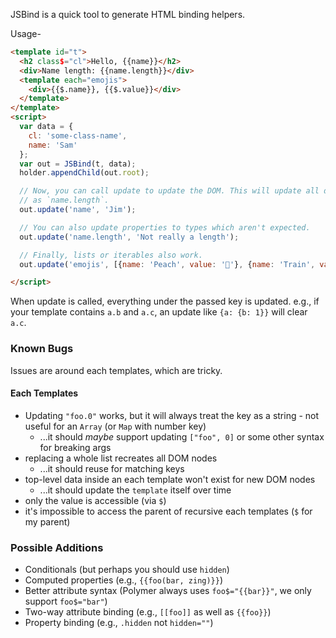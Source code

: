 
JSBind is a quick tool to generate HTML binding helpers.

Usage-

```html
<template id="t">
  <h2 class$="cl">Hello, {{name}}</h2>
  <div>Name length: {{name.length}}</div>
  <template each="emojis">
    <div>{{$.name}}, {{$.value}}</div>
  </template>
</template>
<script>
  var data = {
    cl: 'some-class-name',
    name: 'Sam'
  };
  var out = JSBind(t, data);
  holder.appendChild(out.root);

  // Now, you can call update to update the DOM. This will update all descendents, such
  // as `name.length`.
  out.update('name', 'Jim');

  // You can also update properties to types which aren't expected.
  out.update('name.length', 'Not really a length');

  // Finally, lists or iterables also work.
  out.update('emojis', [{name: 'Peach', value: '🍑'}, {name: 'Train', value: '🚂'}]);

</script>
```

When update is called, everything under the passed key is updated.
e.g., if your template contains `a.b` and `a.c`, an update like `{a: {b: 1}}` will clear `a.c`.

### Known Bugs

Issues are around each templates, which are tricky.

#### Each Templates

* Updating `"foo.0"` works, but it will always treat the key as a string - not useful for an `Array` (or `Map` with number key)
  * ...it should _maybe_ support updating `["foo", 0]` or some other syntax for breaking args
* replacing a whole list recreates all DOM nodes
  * ...it should reuse for matching keys
* top-level data inside an each template won't exist for new DOM nodes
  * ...it should update the `template` itself over time
* only the value is accessible (via `$`)
* it's impossible to access the parent of recursive each templates (`$` for my parent)

### Possible Additions

* Conditionals (but perhaps you should use `hidden`)
* Computed properties (e.g., `{{foo(bar, zing)}}`)
* Better attribute syntax (Polymer always uses `foo$="{{bar}}"`, we only support `foo$="bar"`)
* Two-way attribute binding (e.g., `[[foo]]` as well as `{{foo}}`)
* Property binding (e.g., `.hidden` not `hidden=""`)
